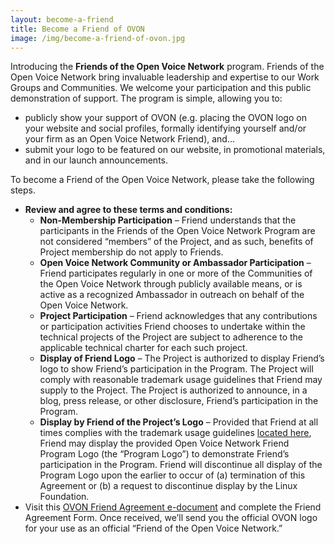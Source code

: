 ```yaml
---
layout: become-a-friend
title: Become a Friend of OVON 
image: /img/become-a-friend-of-ovon.jpg
---
```


Introducing the <strong>Friends of the Open Voice Network</strong> program. Friends of the Open Voice Network bring invaluable leadership and expertise to our Work Groups and Communities. We welcome your participation and this public demonstration of support. The program is simple, allowing you to:

<ul>
<li>publicly show your support of OVON (e.g. placing the OVON logo on your website and social profiles, formally identifying yourself and/or your firm as an Open Voice Network Friend), and...</li>
<li>submit your logo to be featured on our website, in promotional materials, and in our launch announcements.</li>
</ul>


To become a Friend of the Open Voice Network, please take the following steps.

<ul>
<li><strong>Review and agree to these terms and conditions:</strong>
<ul>
<li><strong>Non-Membership Participation</strong> – Friend understands that the participants in the Friends of the Open Voice Network Program are not considered “members” of the Project, and as such, benefits of Project membership do not apply to Friends.</li>
<li><strong>Open Voice Network Community or Ambassador Participation</strong> – Friend participates regularly in one or more of the Communities of the Open Voice Network through publicly available means, or is active as a recognized Ambassador in outreach on behalf of the Open Voice Network.</li>
<li><strong>Project Participation</strong> – Friend acknowledges that any contributions or participation activities Friend chooses to undertake within the technical projects of the Project are subject to adherence to the applicable technical charter for each such project.</li>
<li><strong>Display of Friend Logo</strong> – The Project is authorized to display Friend’s logo to show Friend’s participation in the Program. The Project will comply with reasonable trademark usage guidelines that Friend may supply to the Project. The Project is authorized to announce, in a blog, press release, or other disclosure, Friend’s participation in the Program.</li>
<li><strong>Display by Friend of the Project’s Logo</strong> – Provided that Friend at all times complies with the trademark usage guidelines <a href="https://www.linuxfoundation.org/trademark-usage/" target="_blank">located here</a>, Friend may display the provided Open Voice Network Friend Program Logo (the “Program Logo”) to demonstrate Friend’s participation in the Program. Friend will discontinue all display of the Program Logo upon the earlier to occur of (a) termination of this Agreement or (b) a request to discontinue display by the Linux Foundation.</li>
</ul>
</li>

<li>Visit this <a href="https://powerforms.docusign.net/ee1829f4-3fdc-4adf-9d18-de76cc09aed8?env=na3&acct=f30e10ec-fea1-4dd8-a262-384a61edabb5&accountId=f30e10ec-fea1-4dd8-a262-384a61edabb5" target="_blank">OVON Friend Agreement e-document</a> and complete the Friend Agreement Form. Once received, we’ll send you the official OVON logo for your use as an official “Friend of the Open Voice Network.”</li>

</ul>